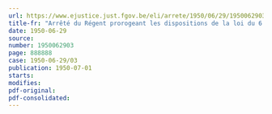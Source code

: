 ```yaml
---
url: https://www.ejustice.just.fgov.be/eli/arrete/1950/06/29/1950062903/justel
title-fr: "Arrêté du Régent prorogeant les dispositions de la loi du 6 juillet 1948, octroyant une majoration de salaire en contrepartie des certaines allocations compensatoires"
date: 1950-06-29
source:
number: 1950062903
page: 888888
case: 1950-06-29/03
publication: 1950-07-01
starts:
modifies:
pdf-original:
pdf-consolidated:
---
```


